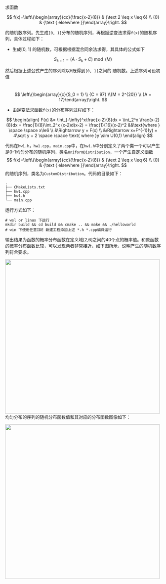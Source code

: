 求函数

$$
f(x)=\left\{\begin{array}{cc}{\frac{x-2}{8}} & {\text 2 \leq x \leq 6} \\ {0} & {\text { elsewhere }}\end{array}\right.
$$

的随机数序列。先生成`[0, 1]`分布的随机序列，再根据逆变法求得`f(x)`的随机序列，具体过程如下：

- 生成[0, 1] 的随机数，可根据根据混合同余法求得，其具体的公式如下

$$
S_{k+1}=\left(A \cdot S_{k}+C\right) \bmod (M)
$$

​        然后根据上述公式产生的序列除以`M`既得到`[0, 1]`之间的 随机数。上述序列可设初值

​      
$$
\left\{\begin{array}{c}{S_0 = 1} \\ {C = 97} \\{M = 2^{20}} \\ {A = 17}\end{array}\right.
$$

- 由逆变法求函数`f(x)`的分布序列过程如下：

$$
\begin{align}
   F(x) &= \int_{-\infty}^x\frac{x-2}{8}dx = \int_2^x \frac{x-2}{8}dx = \frac{1}{8}\int_2^x (x-2)d(x-2) = \frac{1}{16}(x-2)^2 &&\text{where } \space \space x\le6 \\
   &\Rightarrow y = F(x) \\
   &\Rightarrow x=F^{-1}(y) = 4\sqrt y + 2 \space \space \text{ where }y \sim U(0,1)
\end{align}
$$

代码在`hw1.h`，`hw1.cpp`，`main.cpp`中，在`hw1.h`中分别定义了两个类一个可以产生是0-1均匀分布的随机序列，类名`UniformDistribution`，一个产生自定义函数
$$
f(x)=\left\{\begin{array}{cc}{\frac{x-2}{8}} & {\text 2 \leq x \leq 6} \\ {0} & {\text { elsewhere }}\end{array}\right.
$$
的随机序列，类名为`CustomDistribution`。代码的目录如下：

```
.
├── CMakeLists.txt
├── hw1.cpp
├── hw1.h
└── main.cpp
```

运行方式如下：

```shell
# wsl or linux 下运行
mkdir build && cd build && cmake .. && make && ./helloworld
# win 下使用任意IDE 新建工程添加上述 *.h *.cpp编译运行
```

输出结果为函数的概率分布函数在定义域[2,6]之间的40个点的概率值。和原函数的概率分布函数比较，可以发现两者非常接近，如下图所示，说明产生的随机数序列符合要求。

<img class="fit-picture"
     src="/asset/cd.png"
     width = "500">
均匀分布的序列的随机分布函数值和其对应的分布函数图像如下：

<img class="fit-picture"
     src="/asset/u01.png"
     width = "500">

